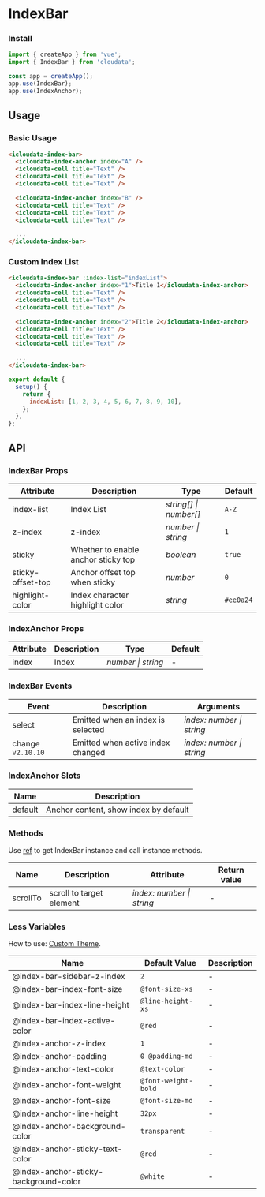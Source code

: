 # IndexBar

### Install

```js
import { createApp } from 'vue';
import { IndexBar } from 'cloudata';

const app = createApp();
app.use(IndexBar);
app.use(IndexAnchor);
```

## Usage

### Basic Usage

```html
<icloudata-index-bar>
  <icloudata-index-anchor index="A" />
  <icloudata-cell title="Text" />
  <icloudata-cell title="Text" />
  <icloudata-cell title="Text" />

  <icloudata-index-anchor index="B" />
  <icloudata-cell title="Text" />
  <icloudata-cell title="Text" />
  <icloudata-cell title="Text" />

  ...
</icloudata-index-bar>
```

### Custom Index List

```html
<icloudata-index-bar :index-list="indexList">
  <icloudata-index-anchor index="1">Title 1</icloudata-index-anchor>
  <icloudata-cell title="Text" />
  <icloudata-cell title="Text" />
  <icloudata-cell title="Text" />

  <icloudata-index-anchor index="2">Title 2</icloudata-index-anchor>
  <icloudata-cell title="Text" />
  <icloudata-cell title="Text" />
  <icloudata-cell title="Text" />

  ...
</icloudata-index-bar>
```

```js
export default {
  setup() {
    return {
      indexList: [1, 2, 3, 4, 5, 6, 7, 8, 9, 10],
    };
  },
};
```

## API

### IndexBar Props

| Attribute | Description | Type | Default |
| --- | --- | --- | --- |
| index-list | Index List | _string[] \| number[]_ | `A-Z` |
| z-index | z-index | _number \| string_ | `1` |
| sticky | Whether to enable anchor sticky top | _boolean_ | `true` |
| sticky-offset-top | Anchor offset top when sticky | _number_ | `0` |
| highlight-color | Index character highlight color | _string_ | `#ee0a24` | - |

### IndexAnchor Props

| Attribute | Description | Type               | Default |
| --------- | ----------- | ------------------ | ------- |
| index     | Index       | _number \| string_ | -       |

### IndexBar Events

| Event | Description | Arguments |
| --- | --- | --- |
| select | Emitted when an index is selected | _index: number \| string_ |
| change `v2.10.10` | Emitted when active index changed | _index: number \| string_ |

### IndexAnchor Slots

| Name    | Description                           |
| ------- | ------------------------------------- |
| default | Anchor content, show index by default |

### Methods

Use [ref](https://v3.vuejs.org/guide/component-template-refs.html) to get IndexBar instance and call instance methods.

| Name | Description | Attribute | Return value |
| --- | --- | --- | --- |
| scrollTo | scroll to target element | _index: number \| string_ | - |

### Less Variables

How to use: [Custom Theme](#/en-US/theme).

| Name                                  | Default Value       | Description |
| ------------------------------------- | ------------------- | ----------- |
| @index-bar-sidebar-z-index            | `2`                 | -           |
| @index-bar-index-font-size            | `@font-size-xs`     | -           |
| @index-bar-index-line-height          | `@line-height-xs`   | -           |
| @index-bar-index-active-color         | `@red`              | -           |
| @index-anchor-z-index                 | `1`                 | -           |
| @index-anchor-padding                 | `0 @padding-md`     | -           |
| @index-anchor-text-color              | `@text-color`       | -           |
| @index-anchor-font-weight             | `@font-weight-bold` | -           |
| @index-anchor-font-size               | `@font-size-md`     | -           |
| @index-anchor-line-height             | `32px`              | -           |
| @index-anchor-background-color        | `transparent`       | -           |
| @index-anchor-sticky-text-color       | `@red`              | -           |
| @index-anchor-sticky-background-color | `@white`            | -           |
